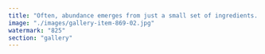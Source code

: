 ```yaml
---
title: "Often, abundance emerges from just a small set of ingredients. Yet, each of those ingredients also stems from its own abundance, derived from another small set of components. It’s as if the complexity of life is merely an entanglement of simple layers, but each layer, when you look closer, reveals its own incredible complexity. Life resembles an endless, simple geometric tree branching out in every direction. We are just a node in it. Ethereum, in this sense, is a new node—a new big bang."
image: "./images/gallery-item-869-02.jpg"
watermark: "825"
section: "gallery"
---
```

